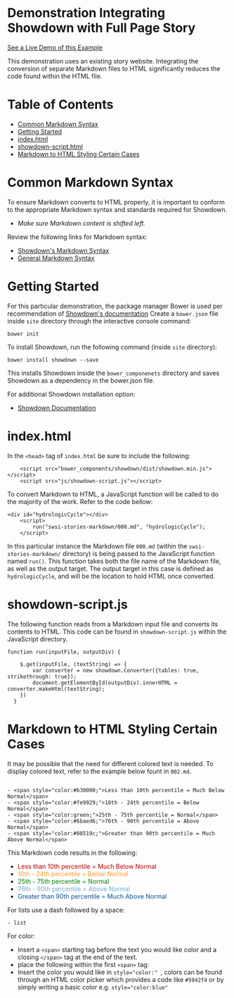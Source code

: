 # Demonstration Integrating Showdown with Full Page Story
[See a Live Demo of this Example](http://github.openwaterfoundation.org/owf-lib-showdown-js/Markdown-to-HTML-Fullpage-Story/site/)

This demonstration uses an existing story website. Integrating the conversion of separate Markdown files to HTML significantly reduces the code found within the HTML file.
# Table of Contents
- [Common Markdown Syntax](#common-markdown-syntax)
- [Getting Started](#getting-started)
- [index.html](#index.html)
- [showdown-script.html](#showdown-script.html)
- [Markdown to HTML Styling Certain Cases](#markdown-to-html-certain-cases)



# Common Markdown Syntax

To ensure Markdown converts to HTML properly, it is important to conform to the appropriate Markdown syntax and standards required for Showdown.

*  _Make sure Markdown content is shifted left._

Review the following links for Markdown syntax:
- [Showdown's Markdown Syntax](https://github.com/showdownjs/showdown/wiki/Showdown's-Markdown-syntax)
- [General Markdown Syntax](https://github.com/adam-p/markdown-here/wiki/Markdown-Cheatsheet)

# Getting Started 

For this particular demonstration, the package manager Bower is used per recommendation of [Showdown's documentation](https://github.com/showdownjs/showdown)
Create a ```bower.json``` file inside ```site``` directory through the interactive console command:
```
bower init
```

To install Showdown, run the following command (inside ```site``` directory):
```
bower install showdown --save
```
This installs Showdown inside the ```bower_componenets``` directory and saves Showdown as a dependency in the bower.json file.

For additional Showdown installation option:
- [Showdown Documentation](https://github.com/showdownjs/showdown)


# index.html

In the ```<head>``` tag of ```index.html``` be sure to include the following:

```
	<script src="bower_components/showdown/dist/showdown.min.js"></script>
	<script src="js/showdown-script.js"></script>

```
To convert Markdown to HTML, a JavaScript function will be called to do the majority of the work. Refer to the code bellow:

```
<div id="hydrologicCycle"></div>
	<script>
		run("swsi-stories-markdown/000.md", "hydrologicCycle");
	</script>

```

In this particular instance the Markdown file ```000.md``` (within the ```swsi-stories-markdown/``` directory) is being passed to the JavaScript function named ```run()```. This function takes both the file name of the Markdown file, as well as the output target. The output target in this case is defined as ``` hydrologicCycle```, and will be the location to hold HTML once converted. 


# showdown-script.js

The following function reads from a Markdown input file and converts its contents to HTML. This code can be found in ```showdown-script.js``` within the JavaScript directory. 

```
function run(inputFile, outputDiv) {

    $.get(inputFile, (textString) => {
        var converter = new showdown.Converter({tables: true, strikethrough: true});
        document.getElementById(outputDiv).innerHTML = converter.makeHtml(textString);
    })
  }

```

# Markdown to HTML Styling Certain Cases

It may be possible that the need for different colored text is needed. To display colored text, refer to the example below fount in ```002.md```.

```

- <span style="color:#b30000;">Less than 10th percentile = Much Below Normal</span>
- <span style="color:#fe9929;">10th - 24th percentile = Below Normal</span>
- <span style="color:green;">25th - 75th percentile = Normal</span>
- <span style="color:#6baed6;">76th - 90th percentile = Above Normal</span>
- <span style="color:#08519c;">Greater than 90th percentile = Much Above Normal</span>

```
This Markdown code results in the following:

- <span style="color:#b30000;">Less than 10th percentile = Much Below Normal</span>
- <span style="color:#fe9929;">10th - 24th percentile = Below Normal</span>
- <span style="color:green;">25th - 75th percentile = Normal</span>
- <span style="color:#6baed6;">76th - 90th percentile = Above Normal</span>
- <span style="color:#08519c;">Greater than 90th percentile = Much Above Normal</span>

For lists use a dash followed by a space:
 ```
- list
 ```

For color:
- Insert a ```<span>``` starting tag before the text you would like color and a closing ```</span>``` tag at the end of the text. 
- place the following within the first ```<span>``` tag: 
- Insert the color you would like in ```style="color:" ```, colors can be found through an HTML color picker which provides a code like ```#5942f4``` or by simply writing a basic color e.g. ```style="color:blue"```


